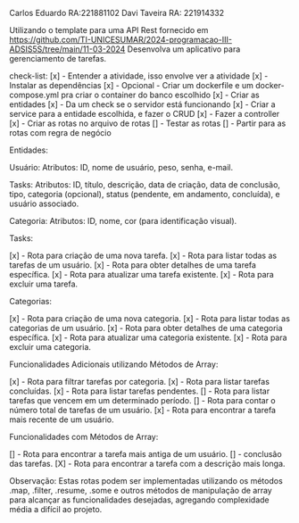 Carlos Eduardo RA:221881102
Davi Taveira RA: 221914332

Utilizando o template para uma API Rest fornecido em <https://github.com/TI-UNICESUMAR/2024-programacao-III-ADSIS5S/tree/main/11-03-2024>
Desenvolva um aplicativo para gerenciamento de tarefas.

check-list:
[x] - Entender a atividade, isso envolve ver a atividade
[x] - Instalar as dependências
[x] - Opcional - Criar um dockerfile e um docker-compose.yml pra criar o container do banco escolhido
[x] - Criar as entidades
[x] - Da um check se o servidor está funcionando
[x] - Criar a service para a entidade escolhida, e fazer o CRUD
[x] - Fazer a controller
[x] - Criar as rotas no arquivo de rotas
[] - Testar as rotas
[] - Partir para as rotas com regra de negócio

Entidades:

Usuário:
Atributos: ID, nome de usuário, peso, senha, e-mail.

Tasks:
Atributos: ID, título, descrição, data de criação, data de conclusão, tipo, categoria (opcional), status (pendente, em andamento, concluída), e usuário associado.

Categoria:
Atributos: ID, nome, cor (para identificação visual).

Tasks:

[x] - Rota para criação de uma nova tarefa.
[x] - Rota para listar todas as tarefas de um usuário.
[x] - Rota para obter detalhes de uma tarefa específica.
[x] - Rota para atualizar uma tarefa existente.
[x] - Rota para excluir uma tarefa.

Categorias:

[x] - Rota para criação de uma nova categoria.
[x] - Rota para listar todas as categorias de um usuário.
[x] - Rota para obter detalhes de uma categoria específica.
[x] - Rota para atualizar uma categoria existente.
[x] - Rota para excluir uma categoria.

Funcionalidades Adicionais utilizando Métodos de Array:

[x] - Rota para filtrar tarefas por categoria.
[x] - Rota para listar tarefas concluídas.
[x] - Rota para listar tarefas pendentes.
[] - Rota para listar tarefas que vencem em um determinado período.
[] - Rota para contar o número total de tarefas de um usuário.
[x] - Rota para encontrar a tarefa mais recente de um usuário.

Funcionalidades com Métodos de Array:

[] - Rota para encontrar a tarefa mais antiga de um usuário.
[] - conclusão das tarefas.
[X] - Rota para encontrar a tarefa com a descrição mais longa.

Observação:
Estas rotas podem ser implementadas utilizando os métodos .map, .filter, .resume, .some e outros métodos de manipulação de array para alcançar as funcionalidades desejadas, agregando complexidade média a difícil ao projeto.
